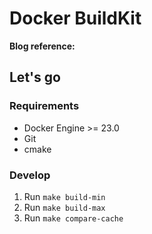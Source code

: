 # Docker BuildKit

**Blog reference: <link>**

## Let's go

### Requirements

- Docker Engine >= 23.0
- Git
- cmake

### Develop

1. Run `make build-min`
2. Run `make build-max`
3. Run `make compare-cache`
